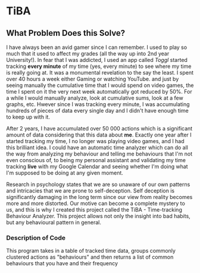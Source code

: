 # TiBA

## What Problem Does this Solve?

I have always been an avid gamer since I can remember. I used to play so much that it used to affect my grades (all the way up into 2nd year University!). In fear that I was addicted, I used an app called *Toggl* started tracking **every minute** of my time (yes, every minute) to see where my time is really going at. It was a monumental revelation to the say the least. I spent over 40 hours a week either Gaming or watching YouTube. and just by seeing manually the cumulative time that I would spend on video games, the time I spent on it the very next week automatically got reduced by 50%. For a while I would manually analyze, look at cumulative sums, look at a few graphs, etc. Hwever since I was tracking every minute, I was accumulating hundreds of pieces of data every single day and I didn't have enough time to keep up with it.

After 2 years, I have accumulated over 50 000 actions which is a significant amount of data considering that this data about **me**. Exactly one year after I started tracking my time, I no longer was playing video games, and I had this brilliant idea. I could have an automatic time analyzer which can do all the way from analyzing my behaviour and telling me behaviours that I'm not even conscious of, to being my personal assistant and validating my time tracking **live** with my Google Calendar and seeing whether I'm doing what I'm supposed to be doing at any given moment. 

Research in psychology states that we are so unaware of our own patterns and intricacies that we are prone to self-deception. Self deception is significantly damaging in the long term since our view from reality becomes more and more distorted. Our motive can become a complete mystery to us, and this is why I created this project called the TiBA - Time-tracking Behaviour Analyzer. This project allows not only the insight into bad habits, but any behavioural pattern in general. 

### Description of Code

This program takes in a table of tracked time data, groups commonly clustered actions as "behaviours" and then returns a list of common behaviours that you have and their frequency


